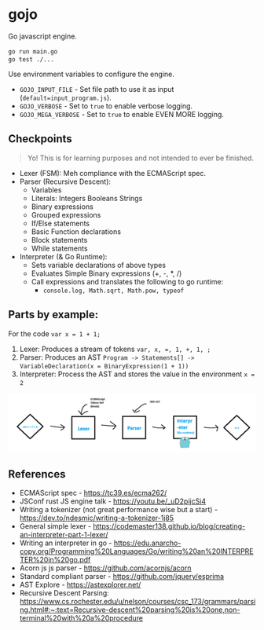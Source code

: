 # gojo

Go javascript engine.

```
go run main.go
go test ./...
```

Use environment variables to configure the engine.

- `GOJO_INPUT_FILE` - Set file path to use it as input (`default=input_program.js`).
- `GOJO_VERBOSE` - Set to `true` to enable verbose logging.
- `GOJO_MEGA_VERBOSE` - Set to `true` to enable EVEN MORE logging.

## Checkpoints

> Yo! This is for learning purposes and not intended to ever be finished.

- Lexer (FSM): Meh compliance with the ECMAScript spec.
- Parser (Recursive Descent): 
  - Variables 
  - Literals: Integers Booleans Strings 
  - Binary expressions 
  - Grouped expressions 
  - If/Else statements 
  - Basic Function declarations 
  - Block statements 
  - While statements
- Interpreter (& Go Runtime):
  - Sets variable declarations of above types
  - Evaluates Simple Binary expressions (+, -, *, /)
  - Call expressions and translates the following to go runtime:
    - `console.log, Math.sqrt, Math.pow, typeof`

## Parts by example:

For the code `var x = 1 + 1;`

1. Lexer: Produces a stream of tokens `var, x, =, 1, +, 1, ;`
2. Parser: Produces an AST `Program -> Statements[] -> VariableDeclaration(x = BinaryExpression(1 + 1))`
3. Interpreter: Process the AST and stores the value in the environment `x = 2`

![img.png](img.png)

## References

- ECMAScript spec - https://tc39.es/ecma262/
- JSConf rust JS engine talk - https://youtu.be/_uD2pijcSi4
- Writing a tokenizer (not great performance wise but a start) - https://dev.to/ndesmic/writing-a-tokenizer-1j85
- General simple lexer - https://codemaster138.github.io/blog/creating-an-interpreter-part-1-lexer/
- Writing an interpreter in go - https://edu.anarcho-copy.org/Programming%20Languages/Go/writing%20an%20INTERPRETER%20in%20go.pdf
- Acorn js js parser - https://github.com/acornjs/acorn
- Standard compliant parser - https://github.com/jquery/esprima
- AST Explore - https://astexplorer.net/
- Recursive Descent Parsing: https://www.cs.rochester.edu/u/nelson/courses/csc_173/grammars/parsing.html#:~:text=Recursive-descent%20parsing%20is%20one,non-terminal%20with%20a%20procedure

